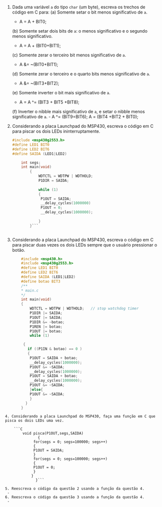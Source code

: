 1. Dada uma variável `a` do tipo `char` (um byte), escreva os trechos de código em C para:
	(a) Somente setar o bit menos significativo de `a`.
	 - A = A + BIT0; 
	 
	(b) Somente setar dois bits de `a`: o menos significativo e o segundo menos significativo.	
	 - A = A + (BIT0+BIT1);
	   
	(c) Somente zerar o terceiro bit menos significativo de `a`.
	 - A &= ~(BIT0+BIT1);
	 
	(d) Somente zerar o terceiro e o quarto bits menos significativo de `a`.
	 - A &= ~(BIT3+BIT2);
	 
	(e) Somente inverter o bit mais significativo de `a`.
	 - A = A ^= (BIT3 + BIT5 +BIT8);
	 
	(f) Inverter o nibble mais significativo de `a`, e setar o nibble menos significativo de `a`. 
         - A ^= (BIT9=BIT6);
	   A = (BIT4 +BIT2 + BIT0);
	   
2. Considerando a placa Launchpad do MSP430, escreva o código em C para piscar os dois LEDs ininterruptamente.
 
    ```C	
 	#include <msp430g2553.h>
	#define LED1 BIT0
	#define LED2 BIT6
	#define SAIDA (LED1|LED2)
	
		int segs;
		int main(void)
			{
				WDTCTL = WDTPW | WDTHOLD;
				P1DIR = SAIDA;
				
				while (1)
				{
				 P1OUT = SAIDA;	
				 __delay_cycles(1000000)
				 P1OUT = 0;
				 __delay_cycles(1000000);
				
				}
			}```
			
3. Considerando a placa Launchpad do MSP430, escreva o código em C para piscar duas vezes os dois LEDs sempre que o usuário pressionar o botão.
 
    ```C
		#include <msp430.h>
		#include <msp430g2553.h>
		#define LED1 BIT0
		#define LED2 BIT6
		#define SAIDA (LED1|LED2)
		#define botao BIT3
		/**
		* main.c
		*/
		int main(void)
		{
			WDTCTL = WDTPW | WDTHOLD;	// stop watchdog timer
			P1DIR |= SAIDA;
			P1OUT |= SAIDA;
			P1DIR &= ~botao;
			P1REN |= botao;
			P1OUT |= botao;
			while (1)

		 {
		   if ((P1IN & botao) == 0 )
		   {
			P1OUT = SAIDA + botao;
			__delay_cycles(1000000);
			P1OUT &= ~SAIDA;
			__delay_cycles(1000000);
			P1OUT = SAIDA + botao;
			__delay_cycles(1000000);
			P1OUT &= ~SAIDA;
		    }else{
		 	P1OUT &= ~SAIDA;
		    }
		  }
		}
```
4. Considerando a placa Launchpad do MSP430, faça uma função em C que pisca os dois LEDs uma vez.

	```C
	    void pisca(P1OUT,segs,SAIDA)
		       {
			 for(segs = 0; segs=100000; segs++)
			 {
			 P1OUT = SAIDA;	
			 }
			 for(segs = 0; segs=100000; segs++)
			 {
			 P1OUT = 0;
			 }
			}
		      }```
 	
5. Reescreva o código da questão 2 usando a função da questão 4.
 -
6. Reescreva o código da questão 3 usando a função da questão 4.
 -
